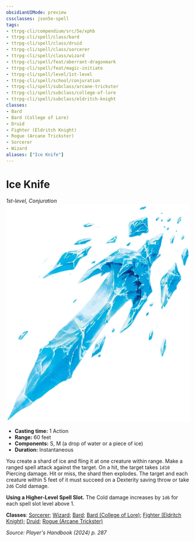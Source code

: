 ```yaml
---
obsidianUIMode: preview
cssclasses: json5e-spell
tags:
- ttrpg-cli/compendium/src/5e/xphb
- ttrpg-cli/spell/class/bard
- ttrpg-cli/spell/class/druid
- ttrpg-cli/spell/class/sorcerer
- ttrpg-cli/spell/class/wizard
- ttrpg-cli/spell/feat/aberrant-dragonmark
- ttrpg-cli/spell/feat/magic-initiate
- ttrpg-cli/spell/level/1st-level
- ttrpg-cli/spell/school/conjuration
- ttrpg-cli/spell/subclass/arcane-trickster
- ttrpg-cli/spell/subclass/college-of-lore
- ttrpg-cli/spell/subclass/eldritch-knight
classes:
- Bard
- Bard (College of Lore)
- Druid
- Fighter (Eldritch Knight)
- Rogue (Arcane Trickster)
- Sorcerer
- Wizard
aliases: ["Ice Knife"]
---
```

# Ice Knife
*1st-level, Conjuration*  
![](Misc%20Files/CLI/compendium/spells/img/ice-knife.webp#right)

- **Casting time:** 1 Action
- **Range:** 60 feet
- **Components:** S, M (a drop of water or a piece of ice)
- **Duration:** Instantaneous

You create a shard of ice and fling it at one creature within range. Make a ranged spell attack against the target. On a hit, the target takes `1d10` Piercing damage. Hit or miss, the shard then explodes. The target and each creature within 5 feet of it must succeed on a Dexterity saving throw or take `2d6` Cold damage.

**Using a Higher-Level Spell Slot.** The Cold damage increases by `1d6` for each spell slot level above 1.

**Classes**: [Sorcerer](Misc%20Files/CLI/compendium/lists/list-spells-classes-sorcerer.md); [Wizard](Misc%20Files/CLI/compendium/lists/list-spells-classes-wizard.md); [Bard](Misc%20Files/CLI/compendium/lists/list-spells-classes-bard.md); [Bard (College of Lore)](Misc%20Files/CLI/compendium/lists/list-spells-classes-bard-xphb-college-of-lore-xphb.md "subclass=XPHB;class=XPHB"); [Fighter (Eldritch Knight)](Misc%20Files/CLI/compendium/lists/list-spells-classes-fighter-xphb-eldritch-knight-xphb.md "subclass=XPHB;class=XPHB"); [Druid](Misc%20Files/CLI/compendium/lists/list-spells-classes-druid.md); [Rogue (Arcane Trickster)](Misc%20Files/CLI/compendium/lists/list-spells-classes-rogue-xphb-arcane-trickster-xphb.md "subclass=XPHB;class=XPHB")

*Source: Player's Handbook (2024) p. 287*